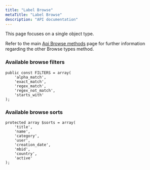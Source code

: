 ```yaml
---
title: "Label Browse"
metaTitle: "Label Browse"
description: "API documentation"
---
```


This page focuses on a single object type.

Refer to the main [Api Browse methods](https://ampache.org/api/api-browse) page for further information regarding the other Browse types method.

### Available browse filters

    public const FILTERS = array(
        'alpha_match',
        'exact_match',
        'regex_match',
        'regex_not_match',
        'starts_with'
    );

### Available browse sorts

    protected array $sorts = array(
        'title',
        'name',
        'category',
        'user',
        'creation_date',
        'mbid',
        'country',
        'active'
    );
